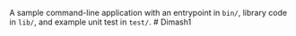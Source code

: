 A sample command-line application with an entrypoint in `bin/`, library code
in `lib/`, and example unit test in `test/`.
#   D i m a s h 1  
 